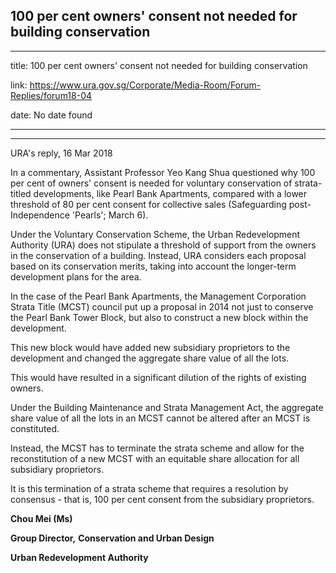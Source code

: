 ## 100 per cent owners' consent not needed for building conservation
---
title: 100 per cent owners' consent not needed for building conservation

link: https://www.ura.gov.sg/Corporate/Media-Room/Forum-Replies/forum18-04

date: No date found

---

-----------------------------------------------------------------

URA's reply, 16 Mar 2018

In a commentary, Assistant Professor Yeo Kang Shua questioned why 100 per cent of owners' consent is needed for voluntary conservation of strata-titled developments, like Pearl Bank Apartments, compared with a lower threshold of 80 per cent consent for collective sales (Safeguarding post-Independence 'Pearls'; March 6).  
  
Under the Voluntary Conservation Scheme, the Urban Redevelopment Authority (URA) does not stipulate a threshold of support from the owners in the conservation of a building. Instead, URA considers each proposal based on its conservation merits, taking into account the longer-term development plans for the area.  
  
In the case of the Pearl Bank Apartments, the Management Corporation Strata Title (MCST) council put up a proposal in 2014 not just to conserve the Pearl Bank Tower Block, but also to construct a new block within the development.  
  
This new block would have added new subsidiary proprietors to the development and changed the aggregate share value of all the lots.  
  
This would have resulted in a significant dilution of the rights of existing owners.  
  
Under the Building Maintenance and Strata Management Act, the aggregate share value of all the lots in an MCST cannot be altered after an MCST is constituted.  
  
Instead, the MCST has to terminate the strata scheme and allow for the reconstitution of a new MCST with an equitable share allocation for all subsidiary proprietors.  
  
It is this termination of a strata scheme that requires a resolution by consensus - that is, 100 per cent consent from the subsidiary proprietors.

**Chou Mei (Ms)**

**Group Director,** **Conservation and Urban Design**

**Urban Redevelopment Authority**